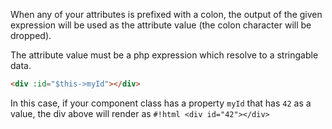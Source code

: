 When any of your attributes is prefixed with a colon, the output of the given expression will be used as the
attribute value (the colon character will be dropped).

The attribute value must be a php expression which resolve to a stringable data.
```html title="Computed attribute example"
<div :id="$this->myId"></div>
```
In this case, if your component class has a property `myId` that has `42` as a value, the div above will render as
`#!html <div id="42"></div>`